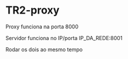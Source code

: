 # TR2-proxy

Proxy funciona na porta 8000

Servidor funciona no IP/porta IP_DA_REDE:8001

Rodar os dois ao mesmo tempo
